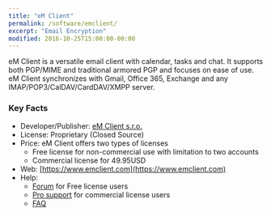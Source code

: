 ```yaml
---
title: "eM Client"
permalink: /software/emclient/
excerpt: "Email Encryption"
modified: 2016-10-25T15:00:00-00:00
---
```


eM Client is a versatile email client with calendar, tasks and chat. It supports both PGP/MIME and traditional armored PGP and focuses on ease of use. eM Client synchronizes with Gmail, Office 365, Exchange and any IMAP/POP3/CalDAV/CardDAV/XMPP server.

### Key Facts

* Developer/Publisher: [eM Client s.r.o.](https://www.emclient.com/)
* License: Proprietary (Closed Source)
* Price: eM Client offers two types of licenses
	* Free license for non-commercial use with limitation to two accounts
	* Commercial license for 49.95USD
* Web: [https://www.emclient.com](https://www.emclient.com)
* Help:
	* [Forum](https://forum.emclient.com/emclient) for Free license users
	* [Pro support](https://support.emclient.com/) for commercial license users
	* [FAQ](https://www.emclient.com/faq-getting-started)
